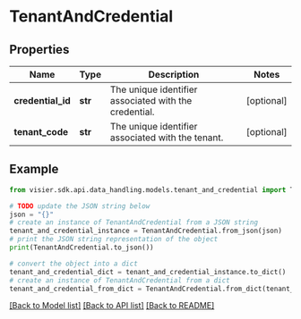 # TenantAndCredential


## Properties

Name | Type | Description | Notes
------------ | ------------- | ------------- | -------------
**credential_id** | **str** | The unique identifier associated with the credential. | [optional] 
**tenant_code** | **str** | The unique identifier associated with the tenant. | [optional] 

## Example

```python
from visier.sdk.api.data_handling.models.tenant_and_credential import TenantAndCredential

# TODO update the JSON string below
json = "{}"
# create an instance of TenantAndCredential from a JSON string
tenant_and_credential_instance = TenantAndCredential.from_json(json)
# print the JSON string representation of the object
print(TenantAndCredential.to_json())

# convert the object into a dict
tenant_and_credential_dict = tenant_and_credential_instance.to_dict()
# create an instance of TenantAndCredential from a dict
tenant_and_credential_from_dict = TenantAndCredential.from_dict(tenant_and_credential_dict)
```
[[Back to Model list]](../README.md#documentation-for-models) [[Back to API list]](../README.md#documentation-for-api-endpoints) [[Back to README]](../README.md)


